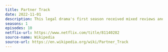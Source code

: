 ```yaml
---
title: Partner Track
date: 2022-11-01
description: This legal drama's first season received mixed reviews and was cancelled. 
seasons: 1
episodes: 10
netflix-url: https://www.netflix.com/title/81140282
source-name: Wikipedia  
source-url: https://en.wikipedia.org/wiki/Partner_Track
---
```



